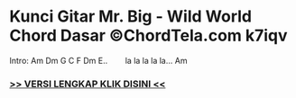 
 # Kunci Gitar Mr. Big - Wild World Chord Dasar ©ChordTela.com k7iqv


Intro: Am Dm G C F Dm E..        la la la la la... Am

###  <a href="https://shortlighzx.web.app?sq=Kunci Gitar Mr. Big - Wild World Chord Dasar ©ChordTela.com"> >> VERSI LENGKAP KLIK DISINI << </a>
